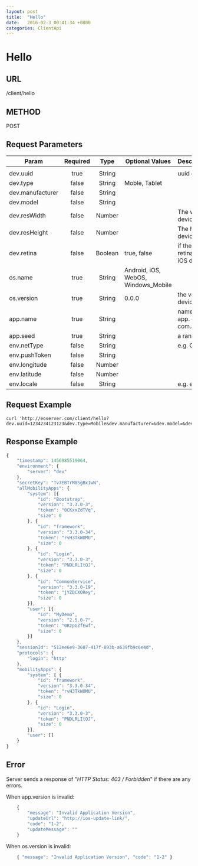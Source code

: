 ```yaml
---
layout: post
title:  "Hello"
date:   2016-02-3 00:41:34 +0800
categories: ClientApi
---
```


# Hello

## URL
/client/hello


## METHOD
POST

## Request Parameters

| Param   | Required | Type |  Optional Values |  Descscription |
|---------|:--------:|:----:|------------------|:---------------|
|  |  |  |  |  |
| dev.uuid | true | String | | uuid of a device |
| dev.type | false | String | Moble, Tablet |  |
| dev.manufacturer | false | String |  |  |
| dev.model | false | String |  |  |
| dev.resWidth | false | Number |  | The width of the device screen |
| dev.resHeight | false | Number |  | The height of the device screen |
| dev.retina | false | Boolean | true, false | if the screen is retina or not (for iOS devices) |
| os.name | true | String | Android, iOS, WebOS, Windows_Mobile |  |
| os.version | true | String | 0.0.0 | the version of the device. e.g. 9.0.2 |
| app.name | true | String |  | name of a client app. e.g. com.abc.mobile.app |
| app.seed | true | String |  | a random string |
| env.netType | false | String |  | e.g. CDMA |
| env.pushToken | false | String |  |  |
| env.longitude | false | Number |  |  |
| env.latitude | false | Number |  |  |
| env.locale | false | String |  | e.g. en|

## Request Example

```shell
curl 'http://eoserver.com/client/hello?dev.uuid=1234234123123&dev.type=Mobile&dev.manufacturer=&dev.model=&dev.resWidth=&dev.resHeight=&dev.retina=&os.name=iOS&os.version=8.0&app.name=com.abc.mobile.app&app.version=3.2.0&app.seed=_RANDOM_&env.netType=&env.pushToken=&env.longitude=&env.latitude=&env.altitude=&env.locale=en'
```

## Response Example

```javascript
{
    "timestamp": 1456985519064,
    "environment": {
        "server": "dev"
    },
    "secretKey": "Tv7EBTrM8SgBxIwN",
    "allMobilityApps": {
        "system": [{
            "id": "Bootstrap",
            "version": "3.3.0-3",
            "token": "0CKxxZdTVq",
            "size": 0
        }, {
            "id": "framework",
            "version": "3.3.0-34",
            "token": "rvH3TkWOMU",
            "size": 0
        }, {
            "id": "Login",
            "version": "3.3.0-3",
            "token": "PNDLRLItQJ",
            "size": 0
        }, {
            "id": "CommonService",
            "version": "3.3.0-19",
            "token": "jYZDCXORey",
            "size": 0
        }],
        "user": [{
            "id": "MyDemo",
            "version": "2.5.0-7",
            "token": "0RzpGZfEwf",
            "size": 0
        }]
    },
    "sessionId": "512ee6e9-3607-417f-893b-a639fb9c6e4d",
    "protocols": {
        "login": "http"
    },
    "mobilityApps": {
        "system": [ {
            "id": "framework",
            "version": "3.3.0-34",
            "token": "rvH3TkWOMU",
            "size": 0
        }, {
            "id": "Login",
            "version": "3.3.0-3",
            "token": "PNDLRLItQJ",
            "size": 0
        }],
        "user": []
    }
}
```

## Error
Server sends a response of "*HTTP Status: 403 / Forbidden*" if there are any errors.

When app.version is invalid: 

```javascript
    {
        "message": "Invalid Application Version",
        "updateUrl": "http://ios-update-link/",
        "code": "1-2",
        "updateMessage": ""
    }
```

When os.version is invalid:

```javascript
    { "message": "Invalid Application Version", "code": "1-2" }
```